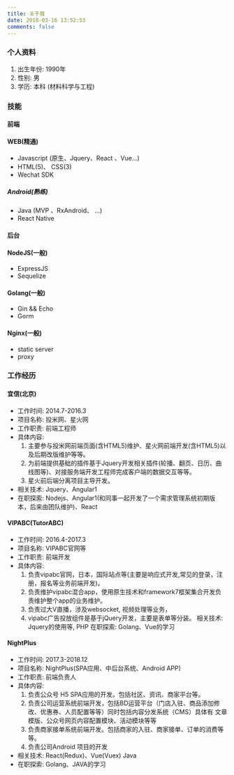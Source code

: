 ```yaml
---
title: 关于我
date: 2018-03-16 13:52:53
comments: false
---
```


### 个人资料

1. 出生年份: 1990年
2. 性别: 男
3. 学历: 本科 (材料科学与工程)


### 技能

#### 前端

#### WEB(精通)
* Javascript (原生、Jquery、React 、Vue...)
* HTML(5)、 CSS(3)
* Wechat SDK

##### Android(熟练)
* Java (MVP 、RxAndroid、 ...)
* React Native

#### 后台

#### NodeJS(一般)
* ExpressJS
* Sequelize

#### Golang(一般)
* Gin && Echo
* Gorm

#### Nginx(一般)
* static server
* proxy 


### 工作经历

#### 宜信(北京)
* 工作时间: 2014.7-2016.3
* 项目名称: 投米网、星火网
* 工作职责: 前端工程师
* 具体内容: 
    1. 主要参与投米网前端页面(含HTML5)维护、星火网前端开发(含HTML5)以及后期改版维护等等。
    2. 为前端提供基础的插件基于Jquery开发相关插件(轮播、翻页、日历、曲线图等)、对接服务端开发工程师完成客户端的数据交互等等。 
    3. 星火前后端分离项目主导开发。
* 相关技术: Jquery、Angular1
* 在职探索: Nodejs、Angular1(和同事一起开发了一个需求管理系统初期版本，后来由团队维护)、React

#### VIPABC(TutorABC)
* 工作时间: 2016.4-2017.3
* 项目名称: VIPABC官网等
* 工作职责: 前端开发
* 具体内容: 
    1. 负责vipabc官网，日本，国际站点等(主要是响应式开发,常见的登录，注册，报名等业务前端开发)。
    2. 负责维护vipabc混合app，使用原生技术和framework7框架集合开发负责维护整个app的业务维护。
    3. 负责过大V直播，涉及websocket, 视频处理等业务，
    4. vipabc广告投放组件是基于jQuery开发，主要是表单等分装。
相关技术: Jquery的使用等, PHP
在职探索: Golang、Vue的学习

#### NightPlus
* 工作时间: 2017.3-2018.12
* 项目名称: NightPlus(SPA应用、中后台系统、Android APP)
* 工作职责: 前端负责人
* 具体内容: 
    1. 负责公众号 H5 SPA应用的开发。包括社区、资讯、商家平台等。
    2. 负责公司运营系统前端开发，包括BD运营平台（门店入驻、商品添加修改、优惠券、人员配置等等）同时包括内容分发系统（CMS）具体有 文章模版、公众号网页内容配置模块、活动模块等等 
    3. 负责商家接单系统前端开发。包括商家的入驻、商家接单、订单的消费等等。 
    3. 负责公司Android 项目的开发
* 相关技术: React(Redux)、Vue(Vuex) Java
* 在职探索: Golang、JAVA的学习